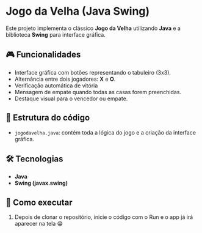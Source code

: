 # Jogo da Velha (Java Swing)

Este projeto implementa o clássico **Jogo da Velha** utilizando **Java** e a biblioteca **Swing** para interface gráfica.

## 🎮 Funcionalidades
- Interface gráfica com botões representando o tabuleiro (3x3).
- Alternância entre dois jogadores: **X** e **O**.
- Verificação automática de vitória 
- Mensagem de empate quando todas as casas forem preenchidas.
- Destaque visual para o vencedor ou empate.

## 📂 Estrutura do código
- `jogodavelha.java`: contém toda a lógica do jogo e a criação da interface gráfica.

## 🛠 Tecnologias
- **Java**
- **Swing (javax.swing)**

## 🚀 Como executar
1. Depois de clonar o repositório, inicie o código com o Run e o app já irá aparecer na tela 😁
